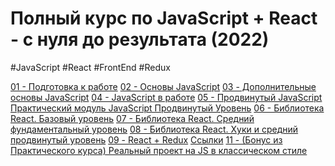 # Полный курс по JavaScript + React - с нуля до результата (2022)
#JavaScript #React #FrontEnd #Redux

[01 - Подготовка к работе](_lessons/01%20-%20Подготовка%20к%20работе.md)
[02 - Основы JavaScript](_lessons/02%20-%20Основы%20JavaScript.md)
[03 - Дополнительные основы JavaScript](_lessons/03%20-%20Дополнительные%20основы%20JavaScript.md)
[04 - JavaScript в работе](_lessons/04%20-%20JavaScript%20в%20работе.md)
[05 - Продвинутый JavaScript](_lessons/05%20-%20Продвинутый%20JavaScript.md)
[Практический модуль JavaScript Продвинутый Уровень](_lessons/Практический%20модуль.md)
[06 - Библиотека React. Базовый уровень](_lessons/06%20-%20Библиотека%20React.%20Базовый%20уровень.md)
[07 - Библиотека React. Средний фундаментальный уровень](_lessons/07%20-%20Библиотека%20React.%20Средний%20фундаментальный%20уровень.md)
[08 - Библиотека React. Хуки и средний продвинутый уровень](_lessons/08%20-%20Библиотека%20React.%20Хуки%20и%20средний%20продвинутый%20уровень.md)
[09 - React + Redux](_lessons/09%20-%20React%20+%20Redux.md)
[Ссылки](_lessons/Ссылки.md)
[11 - (Бонус из Практического курса) Реальный проект на JS в классическом стиле](_lessons/11%20-%20(Бонус%20из%20Практического%20курса)%20Реальный%20проект%20на%20JS%20в%20классическом%20стиле.md)